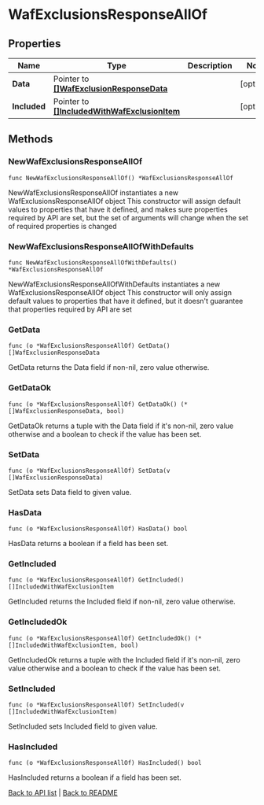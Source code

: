 # WafExclusionsResponseAllOf

## Properties

Name | Type | Description | Notes
------------ | ------------- | ------------- | -------------
**Data** | Pointer to [**[]WafExclusionResponseData**](WafExclusionResponseData.md) |  | [optional] 
**Included** | Pointer to [**[]IncludedWithWafExclusionItem**](IncludedWithWafExclusionItem.md) |  | [optional] 

## Methods

### NewWafExclusionsResponseAllOf

`func NewWafExclusionsResponseAllOf() *WafExclusionsResponseAllOf`

NewWafExclusionsResponseAllOf instantiates a new WafExclusionsResponseAllOf object
This constructor will assign default values to properties that have it defined,
and makes sure properties required by API are set, but the set of arguments
will change when the set of required properties is changed

### NewWafExclusionsResponseAllOfWithDefaults

`func NewWafExclusionsResponseAllOfWithDefaults() *WafExclusionsResponseAllOf`

NewWafExclusionsResponseAllOfWithDefaults instantiates a new WafExclusionsResponseAllOf object
This constructor will only assign default values to properties that have it defined,
but it doesn't guarantee that properties required by API are set

### GetData

`func (o *WafExclusionsResponseAllOf) GetData() []WafExclusionResponseData`

GetData returns the Data field if non-nil, zero value otherwise.

### GetDataOk

`func (o *WafExclusionsResponseAllOf) GetDataOk() (*[]WafExclusionResponseData, bool)`

GetDataOk returns a tuple with the Data field if it's non-nil, zero value otherwise
and a boolean to check if the value has been set.

### SetData

`func (o *WafExclusionsResponseAllOf) SetData(v []WafExclusionResponseData)`

SetData sets Data field to given value.

### HasData

`func (o *WafExclusionsResponseAllOf) HasData() bool`

HasData returns a boolean if a field has been set.

### GetIncluded

`func (o *WafExclusionsResponseAllOf) GetIncluded() []IncludedWithWafExclusionItem`

GetIncluded returns the Included field if non-nil, zero value otherwise.

### GetIncludedOk

`func (o *WafExclusionsResponseAllOf) GetIncludedOk() (*[]IncludedWithWafExclusionItem, bool)`

GetIncludedOk returns a tuple with the Included field if it's non-nil, zero value otherwise
and a boolean to check if the value has been set.

### SetIncluded

`func (o *WafExclusionsResponseAllOf) SetIncluded(v []IncludedWithWafExclusionItem)`

SetIncluded sets Included field to given value.

### HasIncluded

`func (o *WafExclusionsResponseAllOf) HasIncluded() bool`

HasIncluded returns a boolean if a field has been set.


[Back to API list](../README.md#documentation-for-api-endpoints) | [Back to README](../README.md)
